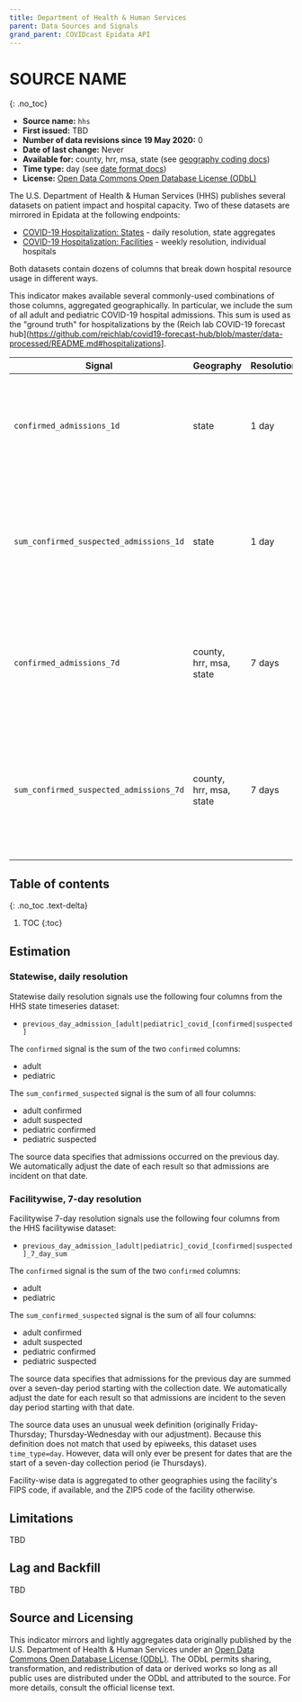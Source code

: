 ```yaml
---
title: Department of Health & Human Services
parent: Data Sources and Signals
grand_parent: COVIDcast Epidata API
---
```


# SOURCE NAME
{: .no_toc}

* **Source name:** `hhs`
* **First issued:** TBD
* **Number of data revisions since 19 May 2020:** 0
* **Date of last change:** Never
* **Available for:** county, hrr, msa, state (see [geography coding docs](../covidcast_geography.md))
* **Time type:** day (see [date format docs](../covidcast_times.md))
* **License:** [Open Data Commons Open Database License (ODbL)](https://opendatacommons.org/licenses/odbl/1-0/)

The U.S. Department of Health & Human Services (HHS) publishes several
datasets on patient impact and hospital capacity. Two of these
datasets are mirrored in Epidata at the following endpoints:

* [COVID-19 Hospitalization: States](../covid_hosp.md) - daily resolution, state aggregates
* [COVID-19 Hospitalization: Facilities](../covid_hosp_facilities.md) - weekly resolution, individual hospitals

Both datasets contain dozens of columns that break down hospital
resource usage in different ways.

This indicator makes available several commonly-used combinations of
those columns, aggregated geographically. In particular, we include
the sum of all adult and pediatric COVID-19 hospital admissions. This
sum is used as the "ground truth" for hospitalizations by the (Reich
lab COVID-19 forecast
hub](https://github.com/reichlab/covid19-forecast-hub/blob/master/data-processed/README.md#hospitalizations].


| Signal | Geography | Resolution | Description |
| --- | --- | --- | --- |
| `confirmed_admissions_1d` | state | 1 day | Sum of adult and pediatric confirmed COVID-19 hospital admissions occuring each day. |
| `sum_confirmed_suspected_admissions_1d` | state | 1 day | Sum of adult and pediatric confirmed and suspected COVID-19 hospital admissions occuring each day. |
| `confirmed_admissions_7d` | county, hrr, msa, state | 7 days | Sum of adult and pediatric confirmed COVID-19 hospital admissions occuring over a span of 7 days. |
| `sum_confirmed_suspected_admissions_7d` | county, hrr, msa, state | 7 days | Sum of adult and pediatric confirmed and suspected COVID-19 hospital admissions occuring over a span of 7 days. |

## Table of contents
{: .no_toc .text-delta}

1. TOC
{:toc}

## Estimation

### Statewise, daily resolution

Statewise daily resolution signals use the following four columns from
the HHS state timeseries dataset:

* `previous_day_admission_[adult|pediatric]_covid_[confirmed|suspected]`

The `confirmed` signal is the sum of the two `confirmed` columns: 

* adult
* pediatric

The `sum_confirmed_suspected` signal is the sum of all four columns:

* adult confirmed
* adult suspected
* pediatric confirmed
* pediatric suspected

The source data specifies that admissions occurred on the previous
day. We automatically adjust the date of each result so that
admissions are incident on that date.

### Facilitywise, 7-day resolution

Facilitywise 7-day resolution signals use the following four columns
from the HHS facilitywise dataset:

* `previous_day_admission_[adult|pediatric]_covid_[confirmed|suspected]_7_day_sum`

The `confirmed` signal is the sum of the two `confirmed` columns: 

* adult
* pediatric

The `sum_confirmed_suspected` signal is the sum of all four columns:

* adult confirmed
* adult suspected
* pediatric confirmed
* pediatric suspected

The source data specifies that admissions for the previous day are
summed over a seven-day period starting with the collection date. We
automatically adjust the date for each result so that admissions are
incident to the seven day period starting with that date.

The source data uses an unusual week definition (originally
Friday-Thursday; Thursday-Wednesday with our adjustment). Because this
definition does not match that used by epiweeks, this dataset uses
`time_type=day`. However, data will only ever be present for dates that
are the start of a seven-day collection period (ie Thursdays).

Facility-wise data is aggregated to other geographies using the facility's FIPS
code, if available, and the ZIP5 code of the facility otherwise.

## Limitations

TBD

## Lag and Backfill

TBD

## Source and Licensing

This indicator mirrors and lightly aggregates data originally
published by the U.S. Department of Health & Human Services under an
[Open Data Commons Open Database License
(ODbL)](https://opendatacommons.org/licenses/odbl/1-0/). The ODbL
permits sharing, transformation, and redistribution of data or derived
works so long as all public uses are distributed under the ODbL and 
attributed to the source. For more details, consult the official
license text.
